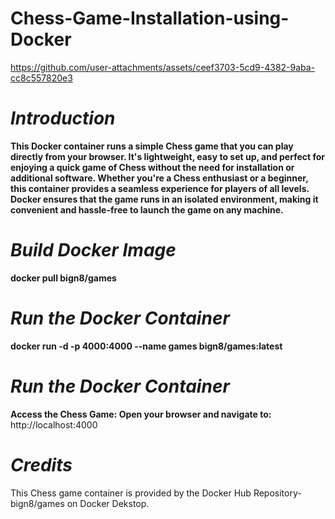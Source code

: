 # Chess-Game-Installation-using-Docker

https://github.com/user-attachments/assets/ceef3703-5cd9-4382-9aba-cc8c557820e3

# *Introduction*
**This Docker container runs a simple Chess game that you can play directly from your browser. It's lightweight, easy to set up, and perfect for enjoying a quick game of Chess without the need for installation or additional software. Whether you're a Chess enthusiast or a beginner, this container provides a seamless experience for players of all levels.
Docker ensures that the game runs in an isolated environment, making it convenient and hassle-free to launch the game on any machine.**

# *Build Docker Image*
**docker pull bign8/games**

# *Run the Docker Container*
 **docker run -d -p 4000:4000 --name games bign8/games:latest**

# *Run the Docker Container*
**Access the Chess Game: Open your browser and navigate to:**
http://localhost:4000

# *Credits*

This Chess game container is provided by the Docker Hub Repository- bign8/games on Docker Dekstop.
